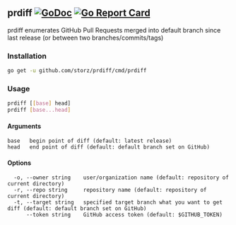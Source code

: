 ## prdiff [![GoDoc][godoc-badge]][godoc] [![Go Report Card][go-report-badge]][go-report]

prdiff enumerates GitHub Pull Requests merged into default branch since last release (or between two branches/commits/tags)

[godoc]: https://godoc.org/github.com/storz/prdiff
[godoc-badge]: https://godoc.org/github.com/storz/prdiff?status.svg
[go-report]: https://goreportcard.com/report/github.com/storz/prdiff
[go-report-badge]: https://goreportcard.com/badge/github.com/storz/prdiff

### Installation

```sh
go get -u github.com/storz/prdiff/cmd/prdiff
```

### Usage

```sh
prdiff [[base] head]
prdiff [base...head]
```

#### Arguments

```
base   begin point of diff (default: latest release)
head   end point of diff (default: default branch set on GitHub)
```

#### Options

```
  -o, --owner string    user/organization name (default: repository of current directory)
  -r, --repo string     repository name (default: repository of current directory)
  -t, --target string   specified target branch what you want to get diff (default: default branch set on GitHub)
      --token string    GitHub access token (default: $GITHUB_TOKEN)
```
